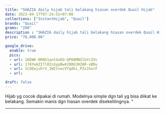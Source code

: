 ```yaml
---
title: "SHAZIA daily hijab tali belakang hiasan overdek Quail Hijab"
date: 2023-04-17T07:24:51+07:00
collections: ["InstantHijab", "Quail"]
brands: "Quail"
grams: "260"
description : "SHAZIA daily hijab tali belakang hiasan overdek Quail Hijab"
price: "78,000.00"

google_drive:
  enable: true
  pics:
  - url: 1KEWK-0RNV1anlGxKO-QP08MNSlbYcZVc
  - url: 174YeAZI7l0ILGypBw4J80UJHZAR-vBDu
  - url: 1CdEwjuhrV_IWItvwcVfqdki_PZx1horF
  - url: 

draft: false
---
```


Hijab yg cocok dipakai di rumah. Modelnya simple dgn tali yg bisa diikat ke belakang. Semakin manis dgn hiasan overdek disekelilingnya. "

----------   
 
